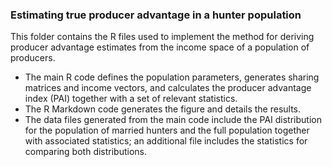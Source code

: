 ### Estimating true producer advantage in a hunter population
This folder contains the R files used to implement the method for deriving producer advantage estimates from the income space of a population of producers.

- The main R code defines the population parameters, generates sharing matrices and income vectors, and calculates the producer advantage index (PAI) together with a set of relevant statistics.
- The R Markdown code generates the figure and details the results.
- The data files generated from the main code include the PAI distribution for the population of married hunters and the full population together with associated statistics; an additional file includes the statistics for comparing both distributions.  
